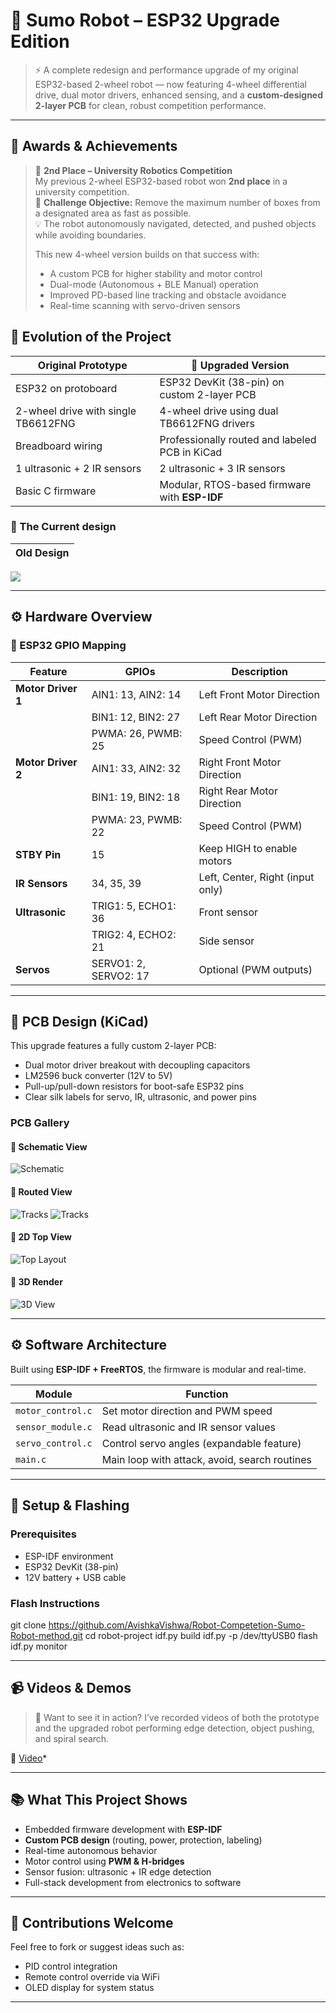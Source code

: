 # 🤖 Sumo Robot – ESP32 Upgrade Edition

> ⚡ A complete redesign and performance upgrade of my original ESP32-based 2-wheel robot — now featuring 4-wheel differential drive, dual motor drivers, enhanced sensing, and a **custom-designed 2-layer PCB** for clean, robust competition performance.

---
## 🏅 Awards & Achievements

> 🥈 **2nd Place – University Robotics Competition**  
> My previous 2-wheel ESP32-based robot won **2nd place** in a university competition.  
> 🎯 **Challenge Objective:** Remove the maximum number of boxes from a designated area as fast as possible.  
> 💡 The robot autonomously navigated, detected, and pushed objects while avoiding boundaries.  
>
> This new 4-wheel version builds on that success with:
> - A custom PCB for higher stability and motor control
> - Dual-mode (Autonomous + BLE Manual) operation
> - Improved PD-based line tracking and obstacle avoidance
> - Real-time scanning with servo-driven sensors


## 🔄 Evolution of the Project

| Original Prototype                    | 🚀 **Upgraded Version**                             |
|--------------------------------------|----------------------------------------------------|
| ESP32 on protoboard                  | ESP32 DevKit (38-pin) on custom 2-layer PCB        |
| 2-wheel drive with single TB6612FNG  | 4-wheel drive using dual TB6612FNG drivers         |
| Breadboard wiring                    | Professionally routed and labeled PCB in KiCad     |
| 1 ultrasonic + 2 IR sensors          | 2 ultrasonic + 3 IR sensors                        |
| Basic C firmware                     | Modular, RTOS-based firmware with **ESP-IDF**      |

### 🔧 The Current design 

| Old Design |
|------------|
 ![](/assets/photo_2024-12-13_21-54-50.jpg) 

---

## ⚙ Hardware Overview

### 📍 ESP32 GPIO Mapping

| Feature             | GPIOs                            | Description                      |
|---------------------|-----------------------------------|----------------------------------|
| **Motor Driver 1**  | AIN1: 13, AIN2: 14                | Left Front Motor Direction       |
|                     | BIN1: 12, BIN2: 27                | Left Rear Motor Direction        |
|                     | PWMA: 26, PWMB: 25                | Speed Control (PWM)              |
| **Motor Driver 2**  | AIN1: 33, AIN2: 32                | Right Front Motor Direction      |
|                     | BIN1: 19, BIN2: 18                | Right Rear Motor Direction       |
|                     | PWMA: 23, PWMB: 22                | Speed Control (PWM)              |
| **STBY Pin**        | 15                                | Keep HIGH to enable motors       |
| **IR Sensors**      | 34, 35, 39                        | Left, Center, Right (input only) |
| **Ultrasonic**      | TRIG1: 5, ECHO1: 36               | Front sensor                     |
|                     | TRIG2: 4, ECHO2: 21               | Side sensor                      |
| **Servos**          | SERVO1: 2, SERVO2: 17             | Optional (PWM outputs)           |

---

## 📐 PCB Design (KiCad)

This upgrade features a fully custom 2-layer PCB:
- Dual motor driver breakout with decoupling capacitors
- LM2596 buck converter (12V to 5V)
- Pull-up/pull-down resistors for boot-safe ESP32 pins
- Clear silk labels for servo, IR, ultrasonic, and power pins

### PCB Gallery

#### 📘 Schematic View
![Schematic](/assets/1.JPG)

#### 🧵 Routed View
![Tracks](/assets/2.JPG)
![Tracks](/assets/3.JPG)

#### 📐 2D Top View
![Top Layout](/assets/4.JPG)

#### 🧱 3D Render
![3D View](/assets/esp32%20master.png)

---

## ⚙ Software Architecture

Built using **ESP-IDF + FreeRTOS**, the firmware is modular and real-time.

| Module           | Function                                      |
|------------------|-----------------------------------------------|
| `motor_control.c`| Set motor direction and PWM speed             |
| `sensor_module.c`| Read ultrasonic and IR sensor values          |
| `servo_control.c`| Control servo angles (expandable feature)     |
| `main.c`         | Main loop with attack, avoid, search routines |

---

## 🔧 Setup & Flashing

### Prerequisites
- ESP-IDF environment
- ESP32 DevKit (38-pin)
- 12V battery + USB cable

### Flash Instructions

git clone https://github.com/AvishkaVishwa/Robot-Competetion-Sumo-Robot-method.git
cd robot-project
idf.py build
idf.py -p /dev/ttyUSB0 flash
idf.py monitor

---

## 📹 Videos & Demos

> 🎥 Want to see it in action?
> I’ve recorded videos of both the prototype and the upgraded robot performing edge detection, object pushing, and spiral search.

📌  [Video](https://github.com/user-attachments/assets/8567fc42-a18b-4fbb-b69a-60d1c5493e56)*

---

## 📚 What This Project Shows

* Embedded firmware development with **ESP-IDF**
* **Custom PCB design** (routing, power, protection, labeling)
* Real-time autonomous behavior
* Motor control using **PWM & H-bridges**
* Sensor fusion: ultrasonic + IR edge detection
* Full-stack development from electronics to software

---

## 🤝 Contributions Welcome

Feel free to fork or suggest ideas such as:

* PID control integration
* Remote control override via WiFi
* OLED display for system status

---
